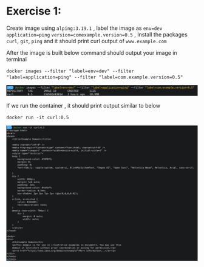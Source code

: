# Exercise 1: 

Create image using `alping:3.19.1` , label the image as `env=dev` `application=ping` `version=comexample.version=0.5` , Install the packages `curl`, `git`, `ping` and it should print curl output of `www.example.com`

After the image is built below command should output your image in terminal

```shell
docker images --filter "label=env=dev" --filter "label=application=ping" --filter "label=com.example.version=0.5"
```

![label filter](../../assets/label-filtering.png)

If we run the container , it should print output similar to below
```shell
docker run -it curl:0.5
```
![curl-output](../../assets/curl-output.png)
